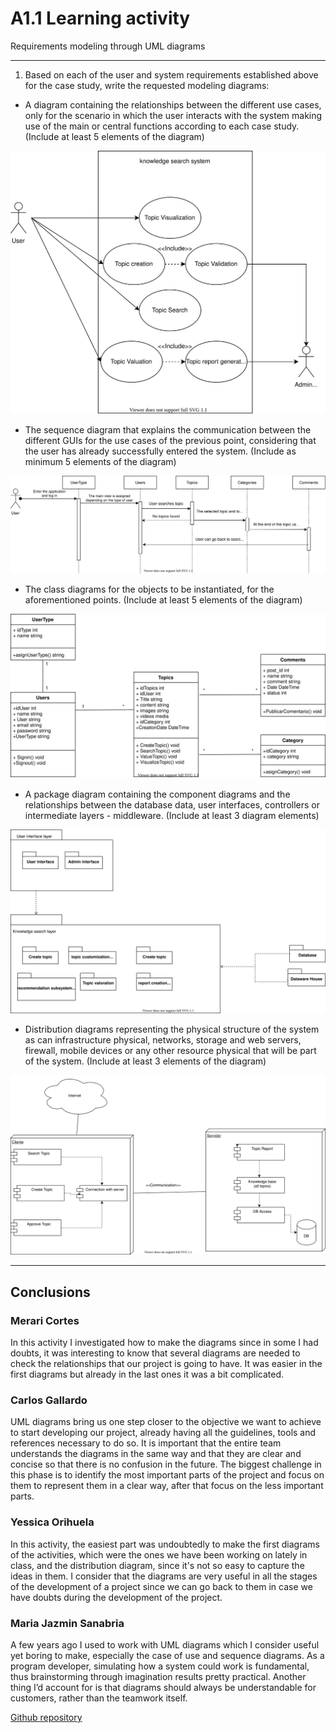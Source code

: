 # A1.1 Learning activity
Requirements modeling through UML diagrams

----
1. Based on each of the user and system requirements established above for the
case study, write the requested modeling diagrams:



- A diagram containing the relationships between the different use cases, only for the scenario in which
the user interacts with the system making use of the main or central functions according to each case study. (Include at least 5 elements of the diagram)

![casouso](https://raw.githubusercontent.com/Carlos-Gallardoo/AnalisisAvanzadoDeSoftware/8968edf6cd84bec735f91da2f398e8bd72542792/img/Ingles%20UML%20Caso%20de%20uso.svg)

- The sequence diagram that explains the communication between the different GUIs for the use cases of the previous point, considering that the user has already successfully entered the system. (Include as minimum 5 elements of the diagram)

![secuencia](https://raw.githubusercontent.com/Carlos-Gallardoo/AnalisisAvanzadoDeSoftware/8968edf6cd84bec735f91da2f398e8bd72542792/img/Ingles%20UML%20diagrama%20de%20secuencias%202.svg)

- The class diagrams for the objects to be instantiated, for the aforementioned points.
(Include at least 5 elements of the diagram)

![clases](https://raw.githubusercontent.com/Carlos-Gallardoo/AnalisisAvanzadoDeSoftware/8968edf6cd84bec735f91da2f398e8bd72542792/img/Ingles%20UML%20Diagrama%20de%20clases.svg)

- A package diagram containing the component diagrams and the relationships between the database data, user interfaces, controllers or intermediate layers - middleware. (Include at least 3
diagram elements)

![paquetes](https://raw.githubusercontent.com/Carlos-Gallardoo/AnalisisAvanzadoDeSoftware/1f43c6ad975ba1cfdca443446c8beda64110cb98/img/ingles%20Diagrama%20paquetes.svg)


- Distribution diagrams representing the physical structure of the system as can infrastructure
physical, networks, storage and web servers, firewall, mobile devices or any other resource
physical that will be part of the system. (Include at least 3 elements of the diagram)

![distribucion](https://raw.githubusercontent.com/Carlos-Gallardoo/AnalisisAvanzadoDeSoftware/8968edf6cd84bec735f91da2f398e8bd72542792/img/ingles%20UML%20Distribucion.svg)

---
## Conclusions 
### **Merari Cortes**
In this activity I investigated how to make the diagrams since in some I had doubts, it was interesting to know that several diagrams are needed to check the relationships that our project is going to have.
It was easier in the first diagrams but already in the last ones it was a bit complicated.
### **Carlos Gallardo**
UML diagrams bring us one step closer to the objective we want to achieve to start developing our project, already having all the guidelines, tools and references necessary to do so. It is important that the entire team understands the diagrams in the same way and that they are clear and concise so that there is no confusion in the future. The biggest challenge in this phase is to identify the most important parts of the project and focus on them to represent them in a clear way, after that focus on the less important parts.
### **Yessica Orihuela**
In this activity, the easiest part was undoubtedly to make the first diagrams of the activities, which were the ones we have been working on lately in class, and the distribution diagram, since it's not so easy to capture the ideas in them.
I consider that the diagrams are very useful in all the stages of the development of a project since we can go back to them in case we have doubts during the development of the project.
 
### **Maria Jazmin Sanabria**
A few years ago I used to work with UML diagrams which I consider useful yet boring to make, especially the case of use and sequence diagrams. As a program developer, simulating how a system could work is fundamental, thus brainstorming through imagination results pretty practical. Another thing I’d account for is that diagrams should always be understandable for customers, rather than the teamwork itself.


[Github repository](https://github.com/Carlos-Gallardoo/AnalisisAvanzadoDeSoftware)